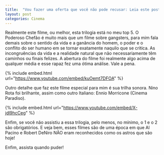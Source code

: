 ```yaml
---
title:  "Vou fazer uma oferta que você não pode recusar: Leia este post! "
layout: post
categories: Cinema 
---
```


Realmente este filme, ou melhor, esta trilogia está no meu top 5. O Poderoso Chefão é muito mais que um filme sobre gangsters, para mim fala demais sobre o sentido da vida e a ganância do homem, o poder e o conflito do ser humano em se tornar exatamente naquilo que se critica. As incongruências da vida e a realidade natural que não necessariamente têm caminhos ou finais felizes. A abertura do filme foi realmente algo acima de qualquer média e esse rapaz fez uma ótima análise. Vale a pena. 

{% include embed.html url="https://www.youtube.com/embed/kuOemt7DFOA" %}

Outro detalhe que faz este filme especial para mim é sua trilha sonora. Nino Rota foi brilhante, assim como outro Italiano: Ennio Morricone (Cinema Paradiso). 

{% include embed.html url="https://www.youtube.com/embed/X-jdl9hcCeg" %}

Enfim, se você não assistiu a essa trilogia, pelo menos, no mínimo, o 1 e o 2 são obrigatórios. E veja bem, esses filmes são de uma época em que Al Pacino e Robert DeNiro NÃO eram reconhecidos como os astros que são hoje! 

Enfim, assista quando puder! 